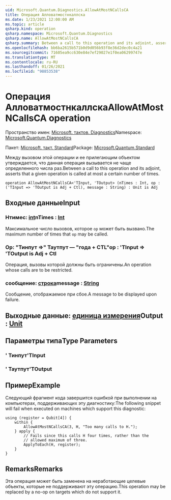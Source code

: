 ```yaml
---
uid: Microsoft.Quantum.Diagnostics.AllowAtMostNCallsCA
title: Операция Алловатмостнкаллска
ms.date: 1/23/2021 12:00:00 AM
ms.topic: article
qsharp.kind: operation
qsharp.namespace: Microsoft.Quantum.Diagnostics
qsharp.name: AllowAtMostNCallsCA
qsharp.summary: Between a call to this operation and its adjoint, asserts that a given operation is called at most a certain number of times.
ms.openlocfilehash: bb6ba2615b571b0d9d056b93f8e36d2dec0c4a21
ms.sourcegitcommit: 71605ea9cc630e84e7ef29027e1f0ea06299747e
ms.translationtype: MT
ms.contentlocale: ru-RU
ms.lasthandoff: 01/26/2021
ms.locfileid: "98853538"
---
```

# <a name="allowatmostncallsca-operation"></a><span data-ttu-id="4db94-102">Операция Алловатмостнкаллска</span><span class="sxs-lookup"><span data-stu-id="4db94-102">AllowAtMostNCallsCA operation</span></span>

<span data-ttu-id="4db94-103">Пространство имен: [Microsoft. тактов. Diagnostics](xref:Microsoft.Quantum.Diagnostics)</span><span class="sxs-lookup"><span data-stu-id="4db94-103">Namespace: [Microsoft.Quantum.Diagnostics](xref:Microsoft.Quantum.Diagnostics)</span></span>

<span data-ttu-id="4db94-104">Пакет: [Microsoft. такт. Standard](https://nuget.org/packages/Microsoft.Quantum.Standard)</span><span class="sxs-lookup"><span data-stu-id="4db94-104">Package: [Microsoft.Quantum.Standard](https://nuget.org/packages/Microsoft.Quantum.Standard)</span></span>


<span data-ttu-id="4db94-105">Между вызовом этой операции и ее прилегающим объектом утверждается, что данная операция вызывается не чаще определенного числа раз.</span><span class="sxs-lookup"><span data-stu-id="4db94-105">Between a call to this operation and its adjoint, asserts that a given operation is called at most a certain number of times.</span></span>

```qsharp
operation AllowAtMostNCallsCA<'TInput, 'TOutput> (nTimes : Int, op : ('TInput => 'TOutput is Adj + Ctl), message : String) : Unit is Adj
```


## <a name="input"></a><span data-ttu-id="4db94-106">Входные данные</span><span class="sxs-lookup"><span data-stu-id="4db94-106">Input</span></span>

### <a name="ntimes--int"></a><span data-ttu-id="4db94-107">Нтимес: [int](xref:microsoft.quantum.lang-ref.int)</span><span class="sxs-lookup"><span data-stu-id="4db94-107">nTimes : [Int](xref:microsoft.quantum.lang-ref.int)</span></span>

<span data-ttu-id="4db94-108">Максимальное число вызовов, которое `op` может быть вызвано.</span><span class="sxs-lookup"><span data-stu-id="4db94-108">The maximum number of times that `op` may be called.</span></span>


### <a name="op--tinput--toutput--is-adj--ctl"></a><span data-ttu-id="4db94-109">Op: "Тинпут =>" Таутпут — "года + CTL"</span><span class="sxs-lookup"><span data-stu-id="4db94-109">op : 'TInput => 'TOutput  is Adj + Ctl</span></span>

<span data-ttu-id="4db94-110">Операция, вызовы которой должны быть ограничены.</span><span class="sxs-lookup"><span data-stu-id="4db94-110">An operation whose calls are to be restricted.</span></span>


### <a name="message--string"></a><span data-ttu-id="4db94-111">сообщение: [строка](xref:microsoft.quantum.lang-ref.string)</span><span class="sxs-lookup"><span data-stu-id="4db94-111">message : [String](xref:microsoft.quantum.lang-ref.string)</span></span>

<span data-ttu-id="4db94-112">Сообщение, отображаемое при сбое.</span><span class="sxs-lookup"><span data-stu-id="4db94-112">A message to be displayed upon failure.</span></span>



## <a name="output--unit"></a><span data-ttu-id="4db94-113">Выходные данные: [единица измерения](xref:microsoft.quantum.lang-ref.unit)</span><span class="sxs-lookup"><span data-stu-id="4db94-113">Output : [Unit](xref:microsoft.quantum.lang-ref.unit)</span></span>



## <a name="type-parameters"></a><span data-ttu-id="4db94-114">Параметры типа</span><span class="sxs-lookup"><span data-stu-id="4db94-114">Type Parameters</span></span>

### <a name="tinput"></a><span data-ttu-id="4db94-115">' Тинпут</span><span class="sxs-lookup"><span data-stu-id="4db94-115">'TInput</span></span>


### <a name="toutput"></a><span data-ttu-id="4db94-116">' Таутпут</span><span class="sxs-lookup"><span data-stu-id="4db94-116">'TOutput</span></span>



## <a name="example"></a><span data-ttu-id="4db94-117">Пример</span><span class="sxs-lookup"><span data-stu-id="4db94-117">Example</span></span>

<span data-ttu-id="4db94-118">Следующий фрагмент кода завершится ошибкой при выполнении на компьютерах, поддерживающих эту диагностику:</span><span class="sxs-lookup"><span data-stu-id="4db94-118">The following snippet will fail when executed on machines which support this diagnostic:</span></span>

```qsharp
using (register = Qubit[4]) {
    within {
        AllowAtMostNCallsCA(3, H, "Too many calls to H.");
    } apply {
        // Fails since this calls H four times, rather than the
        // allowed maximum of three.
        ApplyToEach(H, register);
    }
}
```

## <a name="remarks"></a><span data-ttu-id="4db94-119">Remarks</span><span class="sxs-lookup"><span data-stu-id="4db94-119">Remarks</span></span>

<span data-ttu-id="4db94-120">Эта операция может быть заменена на неработающие целевые объекты, которые не поддерживают эту операцию.</span><span class="sxs-lookup"><span data-stu-id="4db94-120">This operation may be replaced by a no-op on targets which do not support it.</span></span>